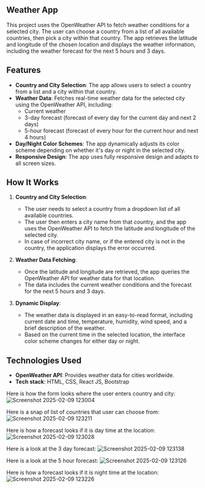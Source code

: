 ## Weather App

This project uses the OpenWeather API to fetch weather conditions for a selected city. The user can choose a country from a list of all available countries, then pick a city within that country. The app retrieves the latitude and longitude of the chosen location and displays the weather information, including the weather forecast for the next 5 hours and 3 days.

## Features

- **Country and City Selection**: The app allows users to select a country from a list and a city within that country.
- **Weather Data**: Fetches real-time weather data for the selected city using the OpenWeather API, including:
  - Current weather
  - 3-day forecast (forecast of every day for the current day and next 2 days)
  - 5-hour forecast (forecast of every hour for the current hour and next 4 hours)
- **Day/Night Color Schemes**: The app dynamically adjusts its color scheme depending on whether it's day or night in the selected city.
- **Responsive Design**: The app uses fully responsive design and adapts to all screen sizes.

## How It Works

1. **Country and City Selection**:
   - The user needs to select a country from a dropdown list of all available countries.
   - The user then enters a city name from that country, and the app uses the OpenWeather API to fetch the latitude and longitude of the selected city.
   - In case of incorrect city name, or if the entered city is not in the country, the application displays the error occurred.

2. **Weather Data Fetching**:
   - Once the latitude and longitude are retrieved, the app queries the OpenWeather API for weather data for that location.
   - The data includes the current weather conditions and the forecast for the next 5 hours and 3 days.
   
3. **Dynamic Display**:
   - The weather data is displayed in an easy-to-read format, including current date and time, temperature, humidity, wind speed, and a brief description of the weather.
   - Based on the current time in the selected location, the interface color scheme changes for either day or night.

## Technologies Used

- **OpenWeather API**: Provides weather data for cities worldwide.
- **Tech stack**: HTML, CSS, React JS, Bootstrap

Here is how the form looks where the user enters country and city:
![Screenshot 2025-02-09 123004](https://github.com/user-attachments/assets/0e5ca267-9f7e-4db4-8ced-52031cbd7a09)

Here is a snap of list of countries that user can choose from:
![Screenshot 2025-02-09 123211](https://github.com/user-attachments/assets/2eab6da5-0550-4e6c-a4ce-c6b1bebbae39)

Here is how a forecast looks if it is day time at the location:
![Screenshot 2025-02-09 123028](https://github.com/user-attachments/assets/d3a30879-f2f9-48ae-b3ae-a9ff8adf4810)

Here is a look at the 3 day forecast:
![Screenshot 2025-02-09 123138](https://github.com/user-attachments/assets/3a529813-1adb-4fab-a10e-a5140926956f)

Here is a look at the 5 hour forecast:
![Screenshot 2025-02-09 123126](https://github.com/user-attachments/assets/de685ec1-20ed-452c-a7ec-5e245eb1811f)

Here is how a forecast looks if it is night time at the location:
![Screenshot 2025-02-09 123226](https://github.com/user-attachments/assets/29b9eb82-0058-4640-aaac-ed9834a0ac90)


